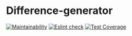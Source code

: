 # Difference-generator

[![Maintainability](https://api.codeclimate.com/v1/badges/60def95ef495801f7a4c/maintainability)](https://codeclimate.com/github/DMendybaeva/Difference-generator/maintainability)
 [![Eslint check](https://github.com/DMendybaeva/brain_games/workflows/eslint-check/badge.svg)](https://github.com/DMendybaeva/Difference-generator/actions)
 [![Test Coverage](https://api.codeclimate.com/v1/badges/60def95ef495801f7a4c/test_coverage)](https://codeclimate.com/github/DMendybaeva/Difference-generator/test_coverage)

